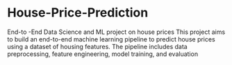# House-Price-Prediction
End-to -End Data Science and ML project on house prices
This project aims to build an end-to-end machine learning pipeline to predict house prices using a dataset of housing features. The pipeline includes data preprocessing, feature engineering, model training, and evaluation
